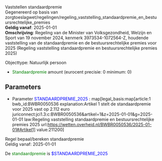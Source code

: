 Vaststellen standaardpremie \
Gegenereerd op basis van zorgtoeslagwet/regelingen/regeling_vaststelling_standaardpremie_en_bestuursrechtelijke_premies \
**Geldig vanaf**: 2025-01-01 \
**Omschrijving**: Regeling van de Minister van Volksgezondheid, Welzijn en Sport van 19 november 2024, kenmerk 3973534-1072564-Z, houdende vaststelling van de standaardpremie en de bestuursrechtelijke premies voor 2025 (Regeling vaststelling standaardpremie en bestuursrechtelijke premies 2025)


Objecttype: Natuurlijk persoon
- <span style="color:green">Standaardpremie</span> amount (eurocent precisie: 0 minimum: 0)

## Parameters ##
- Parameter <span style="color:blue">STANDAARDPREMIE_2025</span> : map[legal_basis:map[article:1 bwb_id:BWBR0050536 explanation:Artikel 1 stelt de standaardpremie voor 2025 vast op 2.112 euro juriconnect:jci1.3:c:BWBR0050536&artikel=1&z=2025-01-01&g=2025-01-01 law:Regeling vaststelling standaardpremie en bestuursrechtelijke premies 2025 url:https://wetten.overheid.nl/BWBR0050536/2025-01-01#Artikel1] value:211200]


Regel bepaal/bereken standaardpremie \
Geldig vanaf: 2025-01-01

De <span style="color: green">standaardpremie</span> is
<span style="color:blue">$STANDAARDPREMIE_2025</span>


